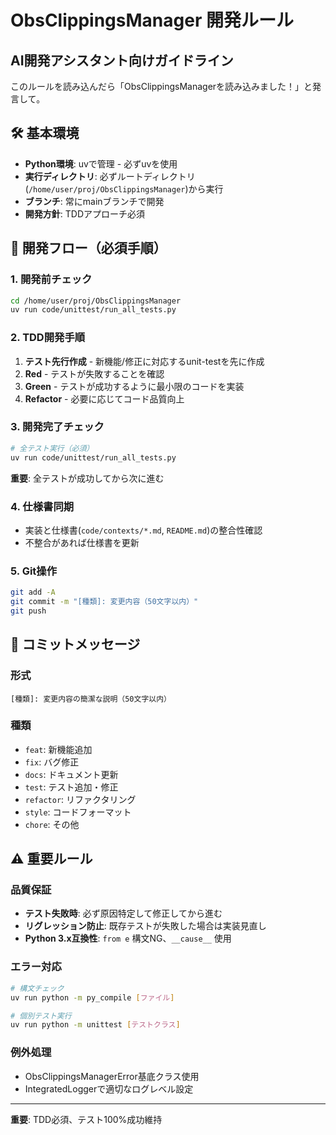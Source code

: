 # ObsClippingsManager 開発ルール

## AI開発アシスタント向けガイドライン

このルールを読み込んだら「ObsClippingsManagerを読み込みました！」と発言して。

## 🛠️ 基本環境

- **Python環境**: uvで管理 - 必ずuvを使用
- **実行ディレクトリ**: 必ずルートディレクトリ(`/home/user/proj/ObsClippingsManager`)から実行
- **ブランチ**: 常にmainブランチで開発
- **開発方針**: TDDアプローチ必須

## 🔄 開発フロー（必須手順）

### 1. 開発前チェック
```bash
cd /home/user/proj/ObsClippingsManager
uv run code/unittest/run_all_tests.py
```

### 2. TDD開発手順
1. **テスト先行作成** - 新機能/修正に対応するunit-testを先に作成
2. **Red** - テストが失敗することを確認
3. **Green** - テストが成功するように最小限のコードを実装
4. **Refactor** - 必要に応じてコード品質向上

### 3. 開発完了チェック
```bash
# 全テスト実行（必須）
uv run code/unittest/run_all_tests.py
```
**重要**: 全テストが成功してから次に進む

### 4. 仕様書同期
- 実装と仕様書(`code/contexts/*.md`, `README.md`)の整合性確認
- 不整合があれば仕様書を更新

### 5. Git操作
```bash
git add -A
git commit -m "[種類]: 変更内容（50文字以内）"
git push
```

## 📝 コミットメッセージ

### 形式
```
[種類]: 変更内容の簡潔な説明（50文字以内）
```

### 種類
- `feat`: 新機能追加
- `fix`: バグ修正
- `docs`: ドキュメント更新
- `test`: テスト追加・修正
- `refactor`: リファクタリング
- `style`: コードフォーマット
- `chore`: その他

## ⚠️ 重要ルール

### 品質保証
- **テスト失敗時**: 必ず原因特定して修正してから進む
- **リグレッション防止**: 既存テストが失敗した場合は実装見直し
- **Python 3.x互換性**: `from e` 構文NG、`__cause__` 使用

### エラー対応
```bash
# 構文チェック
uv run python -m py_compile [ファイル]

# 個別テスト実行
uv run python -m unittest [テストクラス]
```

### 例外処理
- ObsClippingsManagerError基底クラス使用
- IntegratedLoggerで適切なログレベル設定

---

**重要**: TDD必須、テスト100%成功維持
